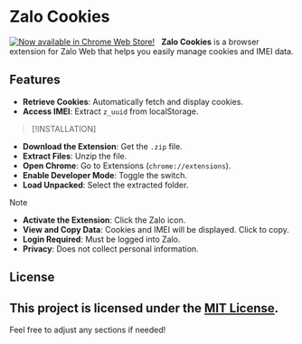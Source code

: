 
# Zalo Cookies
[![Now available in Chrome Web Store!](https://storage.googleapis.com/web-dev-uploads/image/WlD8wC6g8khYWPJUsQceQkhXSlv1/UV4C4ybeBTsZt43U4xis.png)](https://chromewebstore.google.com/detail/zaloextension/ncieaodaagbiemjpallkhhelkjkbkpmj)&nbsp;&nbsp;
**Zalo Cookies** is a browser extension for Zalo Web that helps you easily manage cookies and IMEI data.

## Features

- **Retrieve Cookies**: Automatically fetch and display cookies.
- **Access IMEI**: Extract `z_uuid` from localStorage.


> [!INSTALLATION]

- **Download the Extension**: Get the `.zip` file.
- **Extract Files**: Unzip the file.
- **Open Chrome**: Go to Extensions (`chrome://extensions`).
- **Enable Developer Mode**: Toggle the switch.
- **Load Unpacked**: Select the extracted folder.


> [!NOTE]
> - **Activate the Extension**: Click the Zalo icon.
> - **View and Copy Data**: Cookies and IMEI will be displayed. Click to copy.
> - **Login Required**: Must be logged into Zalo.
> - **Privacy**: Does not collect personal information.
## License

This project is licensed under the [MIT License](LICENSE).
-----
Feel free to adjust any sections if needed!
